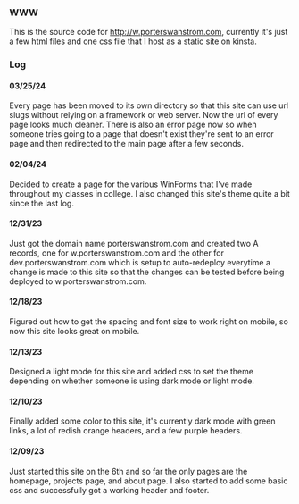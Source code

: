 ### WWW

This is the source code for http://w.porterswanstrom.com,
currently it's just a few html files and one css file that
I host as a static site on kinsta.

### Log

#### 03/25/24
Every page has been moved to its own directory so that this
site can use url slugs without relying on a framework or web
server. Now the url of every page looks much cleaner. There
is also an error page now so when someone tries going to a
page that doesn't exist they're sent to an error page and
then redirected to the main page after a few seconds.

#### 02/04/24
Decided to create a page for the various WinForms that I've
made throughout my classes in college. I also changed this
site's theme quite a bit since the last log.

#### 12/31/23
Just got the domain name porterswanstrom.com and created two
A records, one for w.porterswanstrom.com and the other for
dev.porterswanstrom.com which is setup to auto-redeploy
everytime a change is made to this site so that the changes
can be tested before being deployed to w.porterswanstrom.com.

#### 12/18/23
Figured out how to get the spacing and font size to work
right on mobile, so now this site looks great on mobile.

#### 12/13/23
Designed a light mode for this site and added css to
set the theme depending on whether someone is using dark
mode or light mode.

#### 12/10/23
Finally added some color to this site, it's currently
dark mode with green links, a lot of redish orange headers,
and a few purple headers.

#### 12/09/23
Just started this site on the 6th and so far the only
pages are the homepage, projects page, and about page.
I also started to add some basic css and successfully
got a working header and footer.
